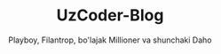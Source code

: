---
title: UzCoder-Blog
subtitle: Playboy, Filantrop, bo'lajak Millioner va shunchaki Daho
menu:
    main:
        name: Asosiy Sahifa
        weight: -100
        params:
            icon: home
image: "site_main_image.png"
---